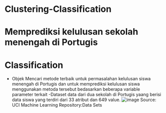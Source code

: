 # Clustering-Classification
Memprediksi kelulusan  sekolah menengah di Portugis
===================================================
# Classification
- Objek
Mencari metode terbaik untuk permasalahan kelulusan siswa menengah di Portugis dan untuk memprediksi kelulusan siswa menggunakan metoda tersebut bedasarkan beberapa variable parameter terkait
-Dataset
data dari dua sekolah di Portugis yaang berisi data siswa yang terdiri dari 33 atribut dan 649 value.
![image](https://user-images.githubusercontent.com/33625879/113259815-bff4c900-92f7-11eb-9c0e-dd56f9464b4c.png)
Source: UCI Machine Learning Repository:Data Sets

